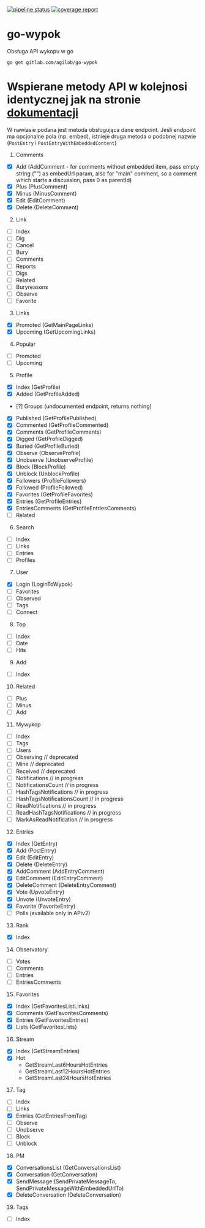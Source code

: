 [![pipeline status](https://gitlab.com/agilob/go-wypok/badges/master/pipeline.svg)](https://gitlab.com/agilob/go-wypok/commits/master)
[![coverage report](https://gitlab.com/agilob/go-wypok/badges/master/coverage.svg)](https://gitlab.com/agilob/go-wypok/commits/master)

# go-wypok
Obsługa API wykopu w go

```
go get gitlab.com/agilob/go-wypok
```

# Wspierane metody API w kolejnosi identycznej jak na stronie [dokumentacji](https://www.wykop.pl/dla-programistow/dokumentacja/)

W nawiasie podana jest metoda obsługująca dane endpoint.
Jeśli endpoint ma opcjonalne pola (np. embed), istnieje druga metoda o podobnej nazwie (`PostEntry` i `PostEntryWithEmbeddedContent`)

1. Comments
 - [x] Add (AddComment - for comments without embedded item, pass empty string ("") as embedUrl param, also for "main" comment, so a  comment which starts a discussion, pass 0 as parentId)
 - [x] Plus (PlusComment)
 - [x] Minus (MinusComment)
 - [x] Edit (EditComment)
 - [x] Delete (DeleteComment)
2. Link
 - [ ] Index
 - [ ] Dig
 - [ ] Cancel
 - [ ] Bury
 - [ ] Comments
 - [ ] Reports
 - [ ] Digs
 - [ ] Related
 - [ ] Buryreasons
 - [ ] Observe
 - [ ] Favorite
3. Links
 - [x] Promoted (GetMainPageLinks)
 - [x] Upcoming (GetUpcomingLinks)
4. Popular
 - [ ] Promoted
 - [ ] Upcoming
5. Profile
 - [x] Index (GetProfile)
 - [x] Added (GetProfileAdded)
 - [?] Groups (undocumented endpoint, returns nothing)
 - [x] Published (GetProfilePublished)
 - [x] Commented (GetProfileCommented)
 - [x] Comments (GetProfileComments)
 - [x] Digged (GetProfileDigged)
 - [x] Buried (GetProfileBuried)
 - [x] Observe (ObserveProfile)
 - [x] Unobserve (UnobserveProfile)
 - [x] Block (BlockProfile)
 - [x] Unblock (UnblockProfile)
 - [x] Followers (ProfileFollowers)
 - [x] Followed (ProfileFollowed)
 - [x] Favorites (GetProfileFavorites)
 - [x] Entries (GetProfileEntries)
 - [x] EntriesComments (GetProfileEntriesComments)
 - [ ] Related
6. Search
 - [ ] Index
 - [ ] Links
 - [ ] Entries
 - [ ] Profiles
7. User
 - [x] Login (LoginToWypok)
 - [ ] Favorites
 - [ ] Observed
 - [ ] Tags
 - [ ] Connect
8. Top
 - [ ] Index
 - [ ] Date
 - [ ] Hits
9. Add
 - [ ] Index
10. Related
 - [ ] Plus
 - [ ] Minus
 - [ ] Add
11. Mywykop
 - [ ] Index
 - [ ] Tags
 - [ ] Users
 - [ ] Observing // deprecated
 - [ ] Mine // deprecated
 - [ ] Received // deprecated
 - [ ] Notifications // in progress
 - [ ] NotificationsCount // in progress
 - [ ] HashTagsNotifications // in progress
 - [ ] HashTagsNotificationsCount // in progress
 - [ ] ReadNotifications // in progress
 - [ ] ReadHashTagsNotifications // in progress
 - [ ] MarkAsReadNotification // in progress
12. Entries
 - [x] Index (GetEntry)
 - [x] Add (PostEntry)
 - [x] Edit (EditEntry)
 - [x] Delete (DeleteEntry)
 - [x] AddComment (AddEntryComment)
 - [x] EditComment (EditEntryComment)
 - [x] DeleteComment (DeleteEntryComment)
 - [x] Vote (UpvoteEntry)
 - [x] Unvote (UnvoteEntry)
 - [x] Favorite (FavoriteEntry)
 - [ ] Polls (available only in APiv2)
13. Rank
 - [x] Index
14. Observatory
 - [ ] Votes
 - [ ] Comments
 - [ ] Entries
 - [ ] EntriesComments
15. Favorites
 - [x] Index (GetFavoritesListLinks)
 - [x] Comments (GetFavoritesComments)
 - [x] Entries (GetFavoritesEntries)
 - [x] Lists (GetFavoritesLists)
16. Stream
 - [x] Index (GetStreamEntries)
 - [x] Hot
   - GetStreamLast6HoursHotEntries
   - GetStreamLast12HoursHotEntries
   - GetStreamLast24HoursHotEntries
17. Tag
 - [ ] Index
 - [ ] Links
 - [x] Entries (GetEntriesFromTag)
 - [ ] Observe
 - [ ] Unobserve
 - [ ] Block
 - [ ] Unblock
18. PM
 - [x] ConversationsList (GetConversationsList)
 - [x] Conversation (GetConversation)
 - [x] SendMessage (SendPrivateMessageTo, SendPrivateMessageWithEmbeddedUrlTo)
 - [x] DeleteConversation (DeleteConversation)
19. Tags
 - [ ] Index
